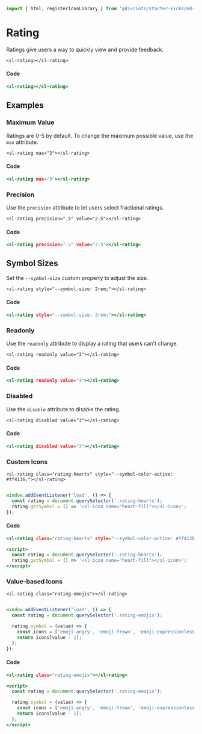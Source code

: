 ```js script
import { html, registerIconLibrary } from '@divriots/starter-kicks/md-layout';
```

# Rating



Ratings give users a way to quickly view and provide feedback.


```html:html
<sl-rating></sl-rating>
```

#### Code

```htm
<sl-rating></sl-rating>
```

## Examples

### Maximum Value

Ratings are 0-5 by default. To change the maximum possible value, use the `max` attribute.


```html:html
<sl-rating max="3"></sl-rating>
```

#### Code

```htm
<sl-rating max="3"></sl-rating>
```

### Precision

Use the `precision` attribute to let users select fractional ratings.


```html:html
<sl-rating precision=".5" value="2.5"></sl-rating>
```

#### Code

```htm
<sl-rating precision=".5" value="2.5"></sl-rating>
```

## Symbol Sizes

Set the `--symbol-size` custom property to adjust the size.


```html:html
<sl-rating style="--symbol-size: 2rem;"></sl-rating>
```

#### Code

```htm
<sl-rating style="--symbol-size: 2rem;"></sl-rating>
```

### Readonly

Use the `readonly` attribute to display a rating that users can't change.


```html:html
<sl-rating readonly value="3"></sl-rating>
```

#### Code

```htm
<sl-rating readonly value="3"></sl-rating>
```

### Disabled

Use the `disable` attribute to disable the rating.


```html:html
<sl-rating disabled value="3"></sl-rating>
```

#### Code

```htm
<sl-rating disabled value="3"></sl-rating>
```

### Custom Icons


```html:html
<sl-rating class="rating-hearts" style="--symbol-color-active: #ff4136;"></sl-rating>


```
```js script
window.addEventListener('load', () => {
  const rating = document.querySelector('.rating-hearts');
  rating.getSymbol = () => '<sl-icon name="heart-fill"></sl-icon>'; 
});
```
#### Code

```htm
<sl-rating class="rating-hearts" style="--symbol-color-active: #ff4136;"></sl-rating>

<script>
  const rating = document.querySelector('.rating-hearts');
  rating.getSymbol = () => '<sl-icon name="heart-fill"></sl-icon>'; 
</script>
```

### Value-based Icons


```html:html
<sl-rating class="rating-emojis"></sl-rating>


```
```js script
window.addEventListener('load', () => {
  const rating = document.querySelector('.rating-emojis');

  rating.symbol = (value) => {
    const icons = ['emoji-angry', 'emoji-frown', 'emoji-expressionless', 'emoji-smile', 'emoji-laughing'];
    return icons[value - 1];
  };
});
```
#### Code

```htm
<sl-rating class="rating-emojis"></sl-rating>

<script>
  const rating = document.querySelector('.rating-emojis');

  rating.symbol = (value) => {
    const icons = ['emoji-angry', 'emoji-frown', 'emoji-expressionless', 'emoji-smile', 'emoji-laughing'];
    return icons[value - 1];
  };
</script>
```


